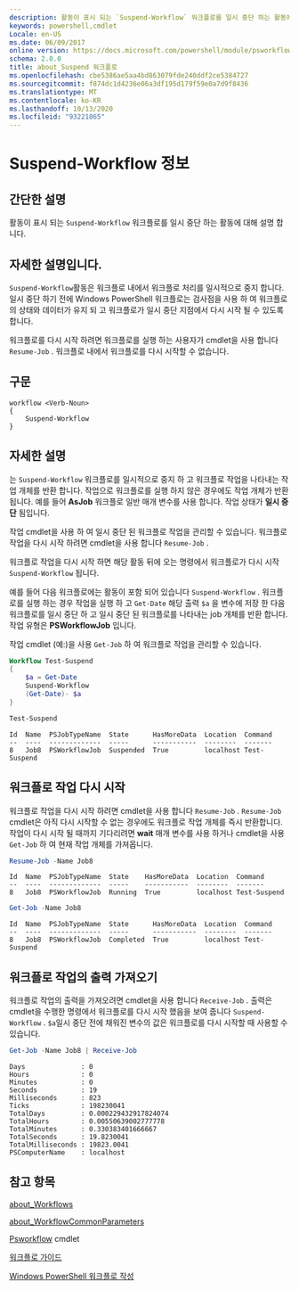 ```yaml
---
description: 활동이 표시 되는 `Suspend-Workflow` 워크플로를 일시 중단 하는 활동에 대해 설명 합니다.
keywords: powershell,cmdlet
Locale: en-US
ms.date: 06/09/2017
online version: https://docs.microsoft.com/powershell/module/psworkflow/about/about_suspend-workflow?view=powershell-5.1&WT.mc_id=ps-gethelp
schema: 2.0.0
title: about_Suspend 워크플로
ms.openlocfilehash: cbe5386ae5aa4bd863079fde240ddf2ce5384727
ms.sourcegitcommit: f874dc1d4236e06a3df195d179f59e0a7d9f8436
ms.translationtype: MT
ms.contentlocale: ko-KR
ms.lasthandoff: 10/13/2020
ms.locfileid: "93221865"
---
```

# <a name="about-suspend-workflow"></a>Suspend-Workflow 정보

## <a name="short-description"></a>간단한 설명

활동이 표시 되는 `Suspend-Workflow` 워크플로를 일시 중단 하는 활동에 대해 설명 합니다.

## <a name="long-description"></a>자세한 설명입니다.

`Suspend-Workflow`활동은 워크플로 내에서 워크플로 처리를 일시적으로 중지 합니다. 일시 중단 하기 전에 Windows PowerShell 워크플로는 검사점을 사용 하 여 워크플로의 상태와 데이터가 유지 되 고 워크플로가 일시 중단 지점에서 다시 시작 될 수 있도록 합니다.

워크플로를 다시 시작 하려면 워크플로를 실행 하는 사용자가 cmdlet을 사용 합니다 `Resume-Job` . 워크플로 내에서 워크플로를 다시 시작할 수 없습니다.

## <a name="syntax"></a>구문

```
workflow <Verb-Noun>
{
    Suspend-Workflow
}
```

## <a name="detailed-description"></a>자세한 설명

는 `Suspend-Workflow` 워크플로를 일시적으로 중지 하 고 워크플로 작업을 나타내는 작업 개체를 반환 합니다. 작업으로 워크플로를 실행 하지 않은 경우에도 작업 개체가 반환 됩니다. 예를 들어 **AsJob** 워크플로 일반 매개 변수를 사용 합니다. 작업 상태가 **일시 중단** 됨입니다.

작업 cmdlet을 사용 하 여 일시 중단 된 워크플로 작업을 관리할 수 있습니다. 워크플로 작업을 다시 시작 하려면 cmdlet을 사용 합니다 `Resume-Job` .

워크플로 작업을 다시 시작 하면 해당 활동 뒤에 오는 명령에서 워크플로가 다시 시작 `Suspend-Workflow` 됩니다.

예를 들어 다음 워크플로에는 활동이 포함 되어 있습니다 `Suspend-Workflow` .
워크플로를 실행 하는 경우 작업을 실행 하 고 `Get-Date` 해당 출력 `$a` 을 변수에 저장 한 다음 워크플로를 일시 중단 하 고 일시 중단 된 워크플로를 나타내는 job 개체를 반환 합니다. 작업 유형은 **PSWorkflowJob** 입니다.

작업 cmdlet (예:)을 사용 `Get-Job` 하 여 워크플로 작업을 관리할 수 있습니다.

```powershell
Workflow Test-Suspend
{
    $a = Get-Date
    Suspend-Workflow
    (Get-Date)- $a
}

Test-Suspend
```

```Output
Id  Name  PSJobTypeName  State      HasMoreData  Location  Command
--  ----  -------------  -----      -----------  --------  -------
8   Job8  PSWorkflowJob  Suspended  True         localhost Test-Suspend
```

## <a name="resuming-a-workflow-job"></a>워크플로 작업 다시 시작

워크플로 작업을 다시 시작 하려면 cmdlet을 사용 합니다 `Resume-Job` . `Resume-Job` cmdlet은 아직 다시 시작할 수 없는 경우에도 워크플로 작업 개체를 즉시 반환합니다. 작업이 다시 시작 될 때까지 기다리려면 **wait** 매개 변수를 사용 하거나 cmdlet을 사용 `Get-Job` 하 여 현재 작업 개체를 가져옵니다.

```powershell
Resume-Job -Name Job8
```

```Output
Id  Name  PSJobTypeName  State    HasMoreData  Location  Command
--  ----  -------------  -----    -----------  --------  -------
8   Job8  PSWorkflowJob  Running  True         localhost Test-Suspend
```

```powershell
Get-Job -Name Job8
```

```Output
Id  Name  PSJobTypeName  State      HasMoreData  Location  Command
--  ----  -------------  -----      -----------  --------  -------
8   Job8  PSWorkflowJob  Completed  True         localhost Test-Suspend
```

## <a name="getting-the-output-of-a-workflow-job"></a>워크플로 작업의 출력 가져오기

워크플로 작업의 출력을 가져오려면 cmdlet을 사용 합니다 `Receive-Job` . 출력은 cmdlet을 수행한 명령에서 워크플로를 다시 시작 했음을 보여 줍니다 `Suspend-Workflow` . `$a`일시 중단 전에 채워진 변수의 값은 워크플로를 다시 시작할 때 사용할 수 있습니다.

```powershell
Get-Job -Name Job8 | Receive-Job
```

```Output
Days              : 0
Hours             : 0
Minutes           : 0
Seconds           : 19
Milliseconds      : 823
Ticks             : 198230041
TotalDays         : 0.000229432917824074
TotalHours        : 0.00550639002777778
TotalMinutes      : 0.330383401666667
TotalSeconds      : 19.8230041
TotalMilliseconds : 19823.0041
PSComputerName    : localhost
```

## <a name="see-also"></a>참고 항목

[about_Workflows](about_Workflows.md)

[about_WorkflowCommonParameters](about_WorkflowCommonParameters.md)

[Psworkflow](xref:PSWorkflow) cmdlet

[워크플로 가이드](/previous-versions/powershell/scripting/components/workflows-guide)

[Windows PowerShell 워크플로 작성](/previous-versions/powershell/scripting/developer/workflow/writing-a-windows-powershell-workflow)

